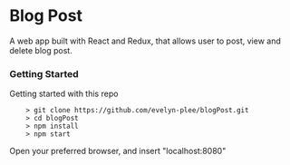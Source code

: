 # Blog Post

A web app built with React and Redux, that allows user to post, view and delete blog post. 

### Getting Started ###

Getting started with this repo


```
	> git clone https://github.com/evelyn-plee/blogPost.git
	> cd blogPost
	> npm install
	> npm start
```

Open your preferred browser, and insert "localhost:8080"
